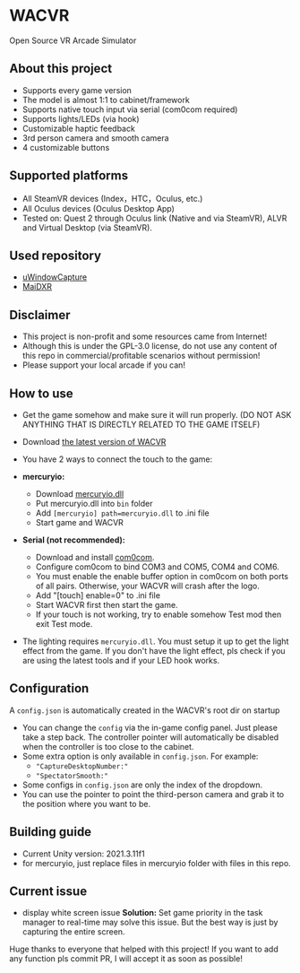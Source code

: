 # WACVR

Open Source VR Arcade Simulator

**About this project**
---

- Supports every game version
- The model is almost 1:1 to cabinet/framework
- Supports native touch input via serial (com0com required)
- Supports lights/LEDs (via hook)
- Customizable haptic feedback
- 3rd person camera and smooth camera
- 4 customizable buttons

**Supported platforms**
---

- All SteamVR devices (Index，HTC，Oculus, etc.)
- All Oculus devices (Oculus Desktop App)
- Tested on: Quest 2 through Oculus link (Native and via SteamVR), ALVR and Virtual Desktop (via SteamVR).

**Used repository**
---

- [uWindowCapture](https://github.com/hecomi/uWindowCapture)
- [MaiDXR](https://github.com/xiaopeng12138/MaiDXR)

**Disclaimer**
---

- This project is non-profit and some resources came from Internet!
- Although this is under the GPL-3.0 license, do not use any content of this repo in commercial/profitable scenarios without permission!
- Please support your local arcade if you can!

**How to use**
---

- Get the game somehow and make sure it will run properly. (DO NOT ASK ANYTHING THAT IS DIRECTLY RELATED TO THE GAME ITSELF)
- Download [the latest version of WACVR](https://github.com/xiaopeng12138/WACVR/actions)
- You have 2 ways to connect the touch to the game:

- **mercuryio:**
  - Download [mercuryio.dll](https://xpengs.com/s/wacvr/mercuryio.dll)
  - Put mercuryio.dll into ``bin`` folder
  - Add ``[mercuryio] path=mercuryio.dll`` to .ini file 
  - Start game and WACVR

- **Serial (not recommended):**

  - Download and install [com0com](https://storage.googleapis.com/google-code-archive-downloads/v2/code.google.com/powersdr-iq/setup_com0com_W7_x64_signed.exe).
  - Configure com0com to bind COM3 and COM5, COM4 and COM6.
  - You must enable the enable buffer option in com0com on both ports of all pairs. Otherwise, your WACVR will crash after the logo.
  - Add "[touch] enable=0" to .ini file
  - Start WACVR first then start the game.
  - If your touch is not working, try to enable somehow Test mod then exit Test mode.

- The lighting requires ``mercuryio.dll``. You must setup it up to get the light effect from the game. If you don't have the light effect, pls check if you are using the latest tools and if your LED hook works.

**Configuration**
---

A ``config.json`` is automatically created in the WACVR's root dir on startup

- You can change the ``config`` via the in-game config panel. Just please take a step back. The controller pointer will automatically be disabled when the controller is too close to the cabinet.
- Some extra option is only available in ``config.json``. For example:
    - ``"CaptureDesktopNumber:"``
    - ``"SpectatorSmooth:"``
- Some configs in ``config.json`` are only the index of the dropdown.
- You can use the pointer to point the third-person camera and grab it to the position where you want to be.

**Building guide**
---

- Current Unity version: 2021.3.11f1
- for mercuryio, just replace files in mercuryio folder with files in this repo.

**Current issue**
---

- display white screen issue
    **Solution:** Set game priority in the task manager to real-time may solve this issue. But the best way is just by capturing the entire screen.

Huge thanks to everyone that helped with this project!
If you want to add any function pls commit PR, I will accept it as soon as possible!

